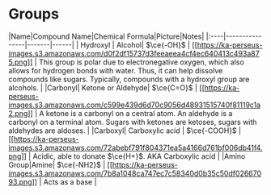 # Groups

|Name|Compound Name|Chemical Formula|Picture|Notes|
|:----|----------------|-------|------|
| Hydroxyl | Alcohol| $\ce{-OH}$ | [[https://ka-perseus-images.s3.amazonaws.com/d0f2df15737d3feeaeea4cf4ec640413c493a875.png]] | This group is polar due to electronegative oxygen, which also allows for hydrogen bonds with water. Thus, it can help dissolve compounds like sugars. Typically, compounds with a hydroxyl group are alcohols. |
|Carbonyl| Ketone or Aldehyde| $\ce{C=O}$ | [[https://ka-perseus-images.s3.amazonaws.com/c599e439d6d70c9056d48931515740f81119c1a2.png]] | A ketone is a carbonyl on a central atom. An aldehyde is a carbonyl on a terminal atom. Sugars with ketones are ketoses, sugars with aldehydes are aldoses. |
|Carboxyl| Carboxylic acid | $\ce{-COOH}$ | [[https://ka-perseus-images.s3.amazonaws.com/72abebf791f804371ea5a4166d761bf006db41f4.png]] | Acidic, able to donate $\ce{H+}$. AKA Carboxylic acid |
|Amino Group|Amine| $\ce{-NH2}$ | [[https://ka-perseus-images.s3.amazonaws.com/7b8a1048ca747ec7c58340d0b35c50df02667093.png]] | Acts as a base |